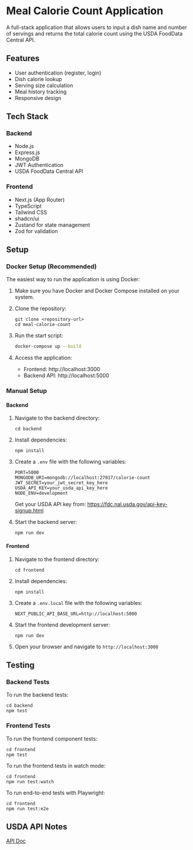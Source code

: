 # Meal Calorie Count Application

A full-stack application that allows users to input a dish name and number of servings and returns the total calorie count using the USDA FoodData Central API.

## Features

- User authentication (register, login)
- Dish calorie lookup
- Serving size calculation
- Meal history tracking
- Responsive design

## Tech Stack

### Backend

- Node.js
- Express.js
- MongoDB
- JWT Authentication
- USDA FoodData Central API

### Frontend

- Next.js (App Router)
- TypeScript
- Tailwind CSS
- shadcn/ui
- Zustand for state management
- Zod for validation

## Setup

### Docker Setup (Recommended)

The easiest way to run the application is using Docker:

1. Make sure you have Docker and Docker Compose installed on your system.

2. Clone the repository:

   ```
   git clone <repository-url>
   cd meal-calorie-count
   ```

3. Run the start script:

   ```bash
   docker-compose up --build
   ```

4. Access the application:
   - Frontend: http://localhost:3000
   - Backend API: http://localhost:5000

### Manual Setup

#### Backend

1. Navigate to the backend directory:

   ```
   cd backend
   ```

2. Install dependencies:

   ```
   npm install
   ```

3. Create a `.env` file with the following variables:

   ```
   PORT=5000
   MONGODB_URI=mongodb://localhost:27017/calorie-count
   JWT_SECRET=your_jwt_secret_key_here
   USDA_API_KEY=your_usda_api_key_here
   NODE_ENV=development
   ```

   Get your USDA API key from: https://fdc.nal.usda.gov/api-key-signup.html

4. Start the backend server:
   ```
   npm run dev
   ```

#### Frontend

1. Navigate to the frontend directory:

   ```
   cd frontend
   ```

2. Install dependencies:

   ```
   npm install
   ```

3. Create a `.env.local` file with the following variables:

   ```
   NEXT_PUBLIC_API_BASE_URL=http://localhost:5000
   ```

4. Start the frontend development server:

   ```
   npm run dev
   ```

5. Open your browser and navigate to `http://localhost:3000`

## Testing

### Backend Tests

To run the backend tests:

```
cd backend
npm test
```

### Frontend Tests

To run the frontend component tests:

```
cd frontend
npm test
```

To run the frontend tests in watch mode:

```
cd frontend
npm run test:watch
```

To run end-to-end tests with Playwright:

```
cd frontend
npm run test:e2e
```

## USDA API Notes

[API Doc](https://app.swaggerhub.com/apis-docs/fdcnal/food-data_central_api/1.0.1)

